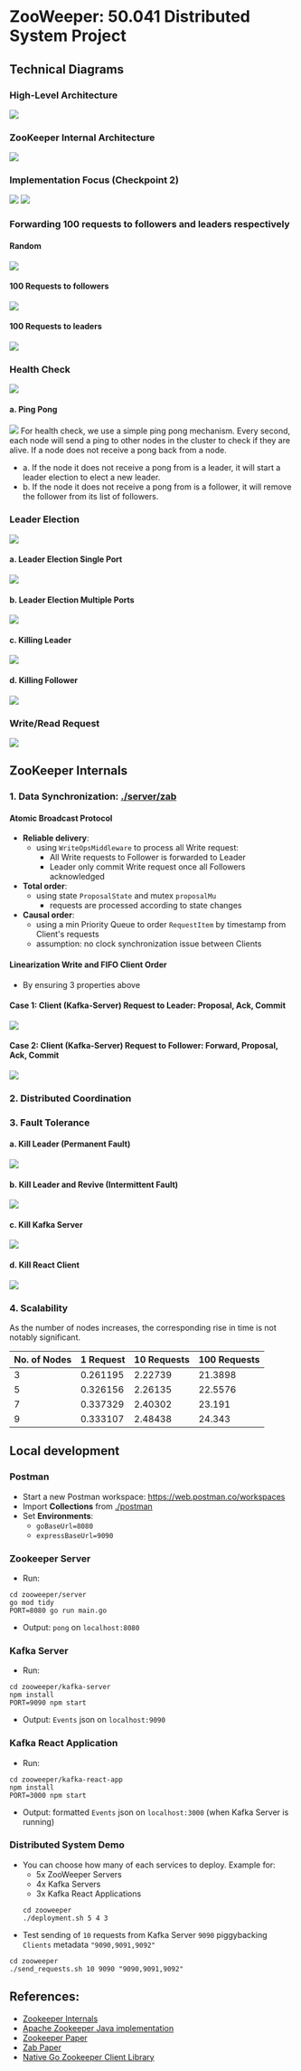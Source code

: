  # ZooWeeper: 50.041 Distributed System Project

## Technical Diagrams
### High-Level Architecture
![](assets/system_architecture.png)

### ZooKeeper Internal Architecture
![](assets/zookeeper_internal_architecture.jpg)

### Implementation Focus (Checkpoint 2)
![](assets/request_processor_flow.png)
![](assets/usual_scenario.gif)
### Forwarding 100 requests to followers and leaders respectively
#### Random
![](assets/100random.gif)
#### 100 Requests to followers
![](assets/100followers.gif)
#### 100 Requests to leaders
![](assets/100leaders.gif)

### Health Check
![](assets/health_check.jpg)
#### a. Ping Pong
![](assets/ping_pong.gif)
For health check, we use a simple ping pong mechanism. Every second, each node will send a ping to other nodes in the cluster to check if they are alive.
If a node does not receive a pong back from a node.
- a. If the node it does not receive a pong from is a leader, it will start a leader election to elect a new leader.
- b. If the node it does not receive a pong from is a follower, it will remove the follower from its list of followers.


### Leader Election
![](assets/leader_election.jpg)
#### a. Leader Election Single Port
![](assets/solo_leader_election.gif)
#### b. Leader Election Multiple Ports
![](assets/leader_election_multiple_ports.gif)
#### c. Killing Leader
![](assets/killing_leader.gif)
#### d. Killing Follower
![](assets/killing_follower.gif)

### Write/Read Request
![](assets/kafka_read_write.jpg)

## ZooKeeper Internals
### 1. Data Synchronization: [./server/zab](./server/zab/zab.go)
#### Atomic Broadcast Protocol
- **Reliable delivery**:
  - using `WriteOpsMiddleware` to process all Write request:
    - All Write requests to Follower is forwarded to Leader
    - Leader only commit Write request once all Followers acknowledged
- **Total order**:
  - using state `ProposalState` and mutex `proposalMu`
    - requests are processed according to state changes
- **Causal order**:
  - using a min Priority Queue to order `RequestItem` by timestamp from Client's requests
  - assumption: no clock synchronization issue between Clients
#### Linearization Write and FIFO Client Order
- By ensuring 3 properties above
#### Case 1: Client (Kafka-Server) Request to Leader: Proposal, Ack, Commit
![](assets/leader_propose.gif)
#### Case 2: Client (Kafka-Server) Request to Follower: Forward, Proposal, Ack, Commit
![](assets/follower_propose.gif)
### 2. Distributed Coordination
### 3. Fault Tolerance
#### a. Kill Leader (Permanent Fault)
![](assets/permanent_fault.gif)
#### b. Kill Leader and Revive (Intermittent Fault)
![](assets/revival_1.gif)
#### c. Kill Kafka Server
![](assets/kill_kafka.gif)
#### d. Kill React Client
![](assets/kill_react.gif)

### 4. Scalability
As the number of nodes increases, the corresponding rise in time is not notably significant.

| No. of Nodes | 1 Request | 10 Requests | 100 Requests |
|--------------|-----------|-------------|--------------|
| 3            | 0.261195  | 2.22739     | 21.3898      |
| 5            | 0.326156  | 2.26135     | 22.5576      |
| 7            | 0.337329  | 2.40302     | 23.191       |
| 9            | 0.333107  | 2.48438     | 24.343       |


## Local development
### Postman
- Start a new Postman workspace: https://web.postman.co/workspaces
- Import **Collections** from [./postman](./postman)
- Set **Environments**:
  - `goBaseUrl=8080`
  - `expressBaseUrl=9090`
### Zookeeper Server
- Run: 
```shell
cd zooweeper/server
go mod tidy 
PORT=8080 go run main.go
```
- Output: `pong` on `localhost:8080`
### Kafka Server
- Run:
```shell
cd zooweeper/kafka-server
npm install
PORT=9090 npm start
```
- Output: `Events` json on `localhost:9090`
### Kafka React Application
- Run: 
```shell
cd zooweeper/kafka-react-app
npm install
PORT=3000 npm start
```
- Output: formatted `Events` json on `localhost:3000`  (when Kafka Server is running)

### Distributed System Demo
- You can choose how many of each services to deploy. Example for:
  - 5x ZooWeeper Servers
  - 4x Kafka Servers
  - 3x Kafka React Applications
  ```shell
  cd zooweeper
  ./deployment.sh 5 4 3
  ```
- Test sending of `10` requests from Kafka Server `9090` piggybacking `Clients` metadata `"9090,9091,9092"`
```shell
cd zooweeper
./send_requests.sh 10 9090 "9090,9091,9092"
```


## References:
- [Zookeeper Internals](https://zookeeper.apache.org/doc/r3.9.0/zookeeperInternals.html)
- [Apache Zookeeper Java implementation](https://github.com/apache/zookeeper)
- [Zookeeper Paper](https://pdos.csail.mit.edu/6.824/papers/zookeeper.pdf)
- [Zab Paper](https://ieeexplore.ieee.org/stamp/stamp.jsp?arnumber=5958223)
- [Native Go Zookeeper Client Library](https://github.com/go-zookeeper/zk)
